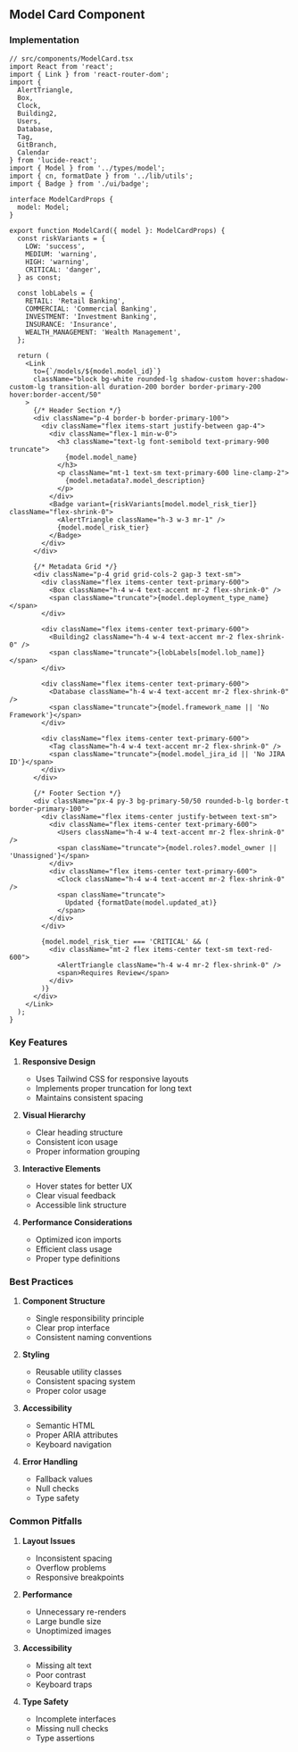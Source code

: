 ## Model Card Component

### Implementation

```tsx
// src/components/ModelCard.tsx
import React from 'react';
import { Link } from 'react-router-dom';
import { 
  AlertTriangle, 
  Box, 
  Clock, 
  Building2, 
  Users, 
  Database,
  Tag,
  GitBranch,
  Calendar
} from 'lucide-react';
import { Model } from '../types/model';
import { cn, formatDate } from '../lib/utils';
import { Badge } from './ui/badge';

interface ModelCardProps {
  model: Model;
}

export function ModelCard({ model }: ModelCardProps) {
  const riskVariants = {
    LOW: 'success',
    MEDIUM: 'warning',
    HIGH: 'warning',
    CRITICAL: 'danger',
  } as const;

  const lobLabels = {
    RETAIL: 'Retail Banking',
    COMMERCIAL: 'Commercial Banking',
    INVESTMENT: 'Investment Banking',
    INSURANCE: 'Insurance',
    WEALTH_MANAGEMENT: 'Wealth Management',
  };

  return (
    <Link
      to={`/models/${model.model_id}`}
      className="block bg-white rounded-lg shadow-custom hover:shadow-custom-lg transition-all duration-200 border border-primary-200 hover:border-accent/50"
    >
      {/* Header Section */}
      <div className="p-4 border-b border-primary-100">
        <div className="flex items-start justify-between gap-4">
          <div className="flex-1 min-w-0">
            <h3 className="text-lg font-semibold text-primary-900 truncate">
              {model.model_name}
            </h3>
            <p className="mt-1 text-sm text-primary-600 line-clamp-2">
              {model.metadata?.model_description}
            </p>
          </div>
          <Badge variant={riskVariants[model.model_risk_tier]} className="flex-shrink-0">
            <AlertTriangle className="h-3 w-3 mr-1" />
            {model.model_risk_tier}
          </Badge>
        </div>
      </div>

      {/* Metadata Grid */}
      <div className="p-4 grid grid-cols-2 gap-3 text-sm">
        <div className="flex items-center text-primary-600">
          <Box className="h-4 w-4 text-accent mr-2 flex-shrink-0" />
          <span className="truncate">{model.deployment_type_name}</span>
        </div>

        <div className="flex items-center text-primary-600">
          <Building2 className="h-4 w-4 text-accent mr-2 flex-shrink-0" />
          <span className="truncate">{lobLabels[model.lob_name]}</span>
        </div>

        <div className="flex items-center text-primary-600">
          <Database className="h-4 w-4 text-accent mr-2 flex-shrink-0" />
          <span className="truncate">{model.framework_name || 'No Framework'}</span>
        </div>

        <div className="flex items-center text-primary-600">
          <Tag className="h-4 w-4 text-accent mr-2 flex-shrink-0" />
          <span className="truncate">{model.model_jira_id || 'No JIRA ID'}</span>
        </div>
      </div>

      {/* Footer Section */}
      <div className="px-4 py-3 bg-primary-50/50 rounded-b-lg border-t border-primary-100">
        <div className="flex items-center justify-between text-sm">
          <div className="flex items-center text-primary-600">
            <Users className="h-4 w-4 text-accent mr-2 flex-shrink-0" />
            <span className="truncate">{model.roles?.model_owner || 'Unassigned'}</span>
          </div>
          <div className="flex items-center text-primary-600">
            <Clock className="h-4 w-4 text-accent mr-2 flex-shrink-0" />
            <span className="truncate">
              Updated {formatDate(model.updated_at)}
            </span>
          </div>
        </div>

        {model.model_risk_tier === 'CRITICAL' && (
          <div className="mt-2 flex items-center text-sm text-red-600">
            <AlertTriangle className="h-4 w-4 mr-2 flex-shrink-0" />
            <span>Requires Review</span>
          </div>
        )}
      </div>
    </Link>
  );
}
```

### Key Features

1. **Responsive Design**
   - Uses Tailwind CSS for responsive layouts
   - Implements proper truncation for long text
   - Maintains consistent spacing

2. **Visual Hierarchy**
   - Clear heading structure
   - Consistent icon usage
   - Proper information grouping

3. **Interactive Elements**
   - Hover states for better UX
   - Clear visual feedback
   - Accessible link structure

4. **Performance Considerations**
   - Optimized icon imports
   - Efficient class usage
   - Proper type definitions

### Best Practices

1. **Component Structure**
   - Single responsibility principle
   - Clear prop interface
   - Consistent naming conventions

2. **Styling**
   - Reusable utility classes
   - Consistent spacing system
   - Proper color usage

3. **Accessibility**
   - Semantic HTML
   - Proper ARIA attributes
   - Keyboard navigation

4. **Error Handling**
   - Fallback values
   - Null checks
   - Type safety

### Common Pitfalls

1. **Layout Issues**
   - Inconsistent spacing
   - Overflow problems
   - Responsive breakpoints

2. **Performance**
   - Unnecessary re-renders
   - Large bundle size
   - Unoptimized images

3. **Accessibility**
   - Missing alt text
   - Poor contrast
   - Keyboard traps

4. **Type Safety**
   - Incomplete interfaces
   - Missing null checks
   - Type assertions